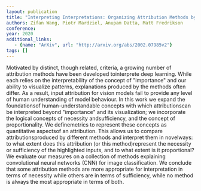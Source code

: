 ```yaml
---
layout: publication
title: "Interpreting Interpretations: Organizing Attribution Methods by Criteria"
authors: Zifan Wang, Piotr Mardziel, Anupam Datta, Matt Fredrikson
conference: 
year: 2020
additional_links: 
   - {name: "ArXiv", url: "http://arxiv.org/abs/2002.07985v2"}
tags: []
---
```

Motivated by distinct, though related, criteria, a growing number of
attribution methods have been developed tointerprete deep learning. While each
relies on the interpretability of the concept of "importance" and our ability
to visualize patterns, explanations produced by the methods often differ. As a
result, input attribution for vision models fail to provide any level of human
understanding of model behaviour. In this work we expand the foundationsof
human-understandable concepts with which attributionscan be interpreted beyond
"importance" and its visualization; we incorporate the logical concepts of
necessity andsufficiency, and the concept of proportionality. We definemetrics
to represent these concepts as quantitative aspectsof an attribution. This
allows us to compare attributionsproduced by different methods and interpret
them in novelways: to what extent does this attribution (or this
method)represent the necessity or sufficiency of the highlighted inputs, and to
what extent is it proportional? We evaluate our measures on a collection of
methods explaining convolutional neural networks (CNN) for image
classification. We conclude that some attribution methods are more appropriate
for interpretation in terms of necessity while others are in terms of
sufficiency, while no method is always the most appropriate in terms of both.